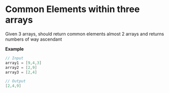 # Common Elements within three arrays 

Given 3 arrays, should return common elements almost 2 arrays and returns numbers of way ascendant

**Example**

``` Java
// Input
array1 = [9,4,3]
array2 = [2,9]
array3 = [2,4]

// Output
[2,4,9]
```

